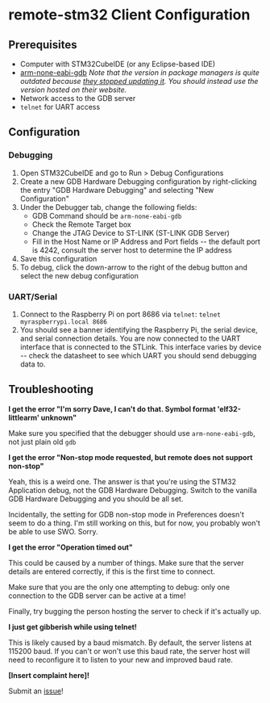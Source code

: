 # remote-stm32 Client Configuration #

## Prerequisites ##

* Computer with STM32CubeIDE (or any Eclipse-based IDE)
* [arm-none-eabi-gdb](https://developer.arm.com/tools-and-software/open-source-software/developer-tools/gnu-toolchain/gnu-rm/downloads) 
*Note that the version in package managers is quite outdated because [they stopped updating it](https://launchpad.net/gcc-arm-embedded). You should instead use the version hosted on their website.* 
* Network access to the GDB server
* `telnet` for UART access

## Configuration ##

### Debugging ###

1. Open STM32CubeIDE and go to Run > Debug Configurations
2. Create a new GDB Hardware Debugging configuration by right-clicking the entry "GDB Hardware Debugging" and selecting "New Configuration"
3. Under the Debugger tab, change the following fields:
    * GDB Command should be `arm-none-eabi-gdb`
    * Check the Remote Target box
    * Change the JTAG Device to ST-LINK (ST-LINK GDB Server)
    * Fill in the Host Name or IP Address and Port fields -- the default port is 4242, consult the server host to determine the IP address
4. Save this configuration
5. To debug, click the down-arrow to the right of the debug button and select the new debug configuration

### UART/Serial ###
1. Connect to the Raspberry Pi on port 8686 via `telnet`: `telnet myraspberrypi.local 8686`
2. You should see a banner identifying the Raspberry Pi, the serial device, and serial connection details. 
You are now connected to the UART interface that is connected to the STLink. 
This interface varies by device -- check the datasheet to see which UART you should send debugging data to. 

## Troubleshooting ##

**I get the error "I'm sorry Dave, I can't do that. Symbol format 'elf32-littlearm' unknown"**

Make sure you specified that the debugger should use `arm-none-eabi-gdb`, not just plain old `gdb`

**I get the error "Non-stop mode requested, but remote does not support non-stop"**

Yeah, this is a weird one. The answer is that you're using the STM32 Application debug, not the GDB Hardware Debugging. 
Switch to the vanilla GDB Hardware Debugging and you should be all set.

Incidentally, the setting for GDB non-stop mode in Preferences doesn't seem to do a thing. 
I'm still working on this, but for now, you probably won't be able to use SWO. Sorry. 

**I get the error "Operation timed out"**

This could be caused by a number of things. 
Make sure that the server details are entered correctly, if this is the first time to connect.

Make sure that you are the only one attempting to debug: only one connection to the GDB server can be active at a time!

Finally, try bugging the person hosting the server to check if it's actually up.

**I just get gibberish while using telnet!**

This is likely caused by a baud mismatch. 
By default, the server listens at 115200 baud. 
If you can't or won't use this baud rate, the server host will need to reconfigure it to listen to your new and improved baud rate.  

**[Insert complaint here]!**

Submit an [issue](https://github.com/eosti/remote-stm32/issues)!
